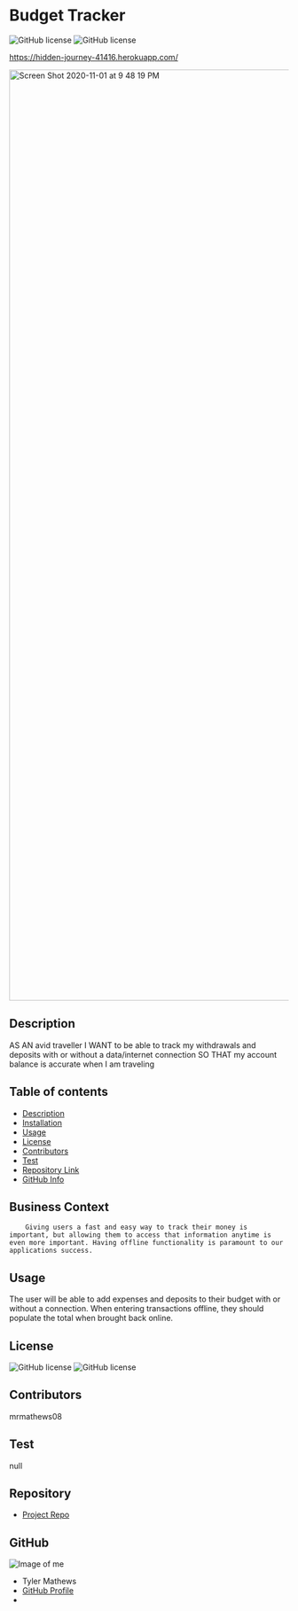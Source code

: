 
# **Budget Tracker**
![GitHub license](https://img.shields.io/badge/Made%20by-%40mrmathews08-orange)
![GitHub license](https://img.shields.io/badge/license-MIT-blue.svg)

https://hidden-journey-41416.herokuapp.com/

<img width="1680" alt="Screen Shot 2020-11-01 at 9 48 19 PM" src="https://user-images.githubusercontent.com/65747246/97831057-3380a480-1c8c-11eb-8c88-141bf19f362e.png">


## Description 
AS AN avid traveller I WANT to be able to track my withdrawals and deposits with or without a data/internet connection SO THAT my account balance is accurate when I am traveling
## Table of contents
- [Description](#Description)
- [Installation](#Installation)
- [Usage](#Usage)
- [License](#License)
- [Contributors](#Contributors)
- [Test](#Test)
- [Repository Link](#Repository)
- [GitHub Info](#GitHub) 
## Business Context
        Giving users a fast and easy way to track their money is important, but allowing them to access that information anytime is even more important. Having offline functionality is paramount to our applications success.
## Usage
The user will be able to add expenses and deposits to their budget with or without a connection. When entering transactions offline, they should populate the total when brought back online. 
## License
![GitHub license](https://img.shields.io/badge/Made%20by-%40mrmathews08-orange)
![GitHub license](https://img.shields.io/badge/license-MIT-blue.svg)
## Contributors
mrmathews08
## Test
null
## Repository
- [Project Repo](https://github.com/mrmathews08/BudgetTrack)
## GitHub
![Image of me](https://avatars1.githubusercontent.com/u/65747246?v=4)
- Tyler  Mathews
- [GitHub Profile](https://github.com/mrmathews08)
- <null>

